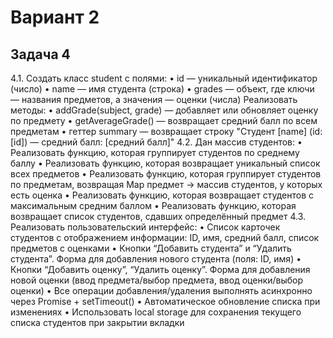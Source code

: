 # Вариант 2
## Задача 4
4.1. Создать класс student с полями:
• id — уникальный идентификатор (число)
• name — имя студента (строка)
• grades — объект, где ключи — названия предметов, а значения — оценки (числа)
Реализовать методы:
• addGrade(subject, grade) — добавляет или обновляет оценку по предмету
• getAverageGrade() — возвращает средний балл по всем предметам
• геттер summary — возвращает строку "Студент [name] (id: [id]) — средний балл: [средний балл]"
4.2. Дан массив студентов:
• Реализовать функцию, которая группирует студентов по среднему баллу
• Реализовать функцию, которая возвращает уникальный список всех предметов
• Реализовать функцию, которая группирует студентов по предметам, возвращая Map предмет → массив студентов, у которых есть оценка
• Реализовать функцию, которая возвращает студентов с максимальным средним баллом
• Реализовать функцию, которая возвращает список студентов, сдавших определённый предмет
4.3. Реализовать пользовательский интерфейс:
• Список карточек студентов с отображением информации: ID, имя, средний балл, список предметов с оценками
• Кнопки “Добавить студента” и “Удалить студента”. Форма для добавления нового студента (поля: ID, имя)
• Кнопки “Добавить оценку”, “Удалить оценку”. Форма для добавления новой оценки (ввод предмета/выбор предмета, ввод оценки/выбор оценки)
• Все операции добавления/удаления выполнять асинхронно через Promise + setTimeout()
• Автоматическое обновление списка при изменениях
• Использовать local storage для сохранения текущего списка студентов при закрытии вкладки
